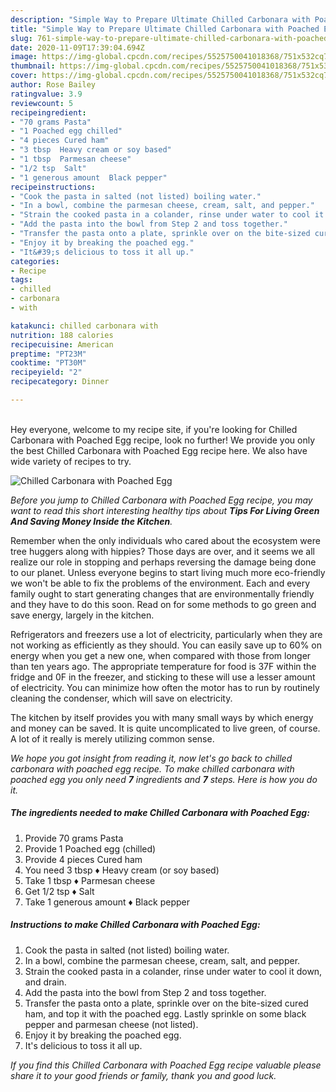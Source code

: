 ```yaml
---
description: "Simple Way to Prepare Ultimate Chilled Carbonara with Poached Egg"
title: "Simple Way to Prepare Ultimate Chilled Carbonara with Poached Egg"
slug: 761-simple-way-to-prepare-ultimate-chilled-carbonara-with-poached-egg
date: 2020-11-09T17:39:04.694Z
image: https://img-global.cpcdn.com/recipes/5525750041018368/751x532cq70/chilled-carbonara-with-poached-egg-recipe-main-photo.jpg
thumbnail: https://img-global.cpcdn.com/recipes/5525750041018368/751x532cq70/chilled-carbonara-with-poached-egg-recipe-main-photo.jpg
cover: https://img-global.cpcdn.com/recipes/5525750041018368/751x532cq70/chilled-carbonara-with-poached-egg-recipe-main-photo.jpg
author: Rose Bailey
ratingvalue: 3.9
reviewcount: 5
recipeingredient:
- "70 grams Pasta"
- "1 Poached egg chilled"
- "4 pieces Cured ham"
- "3 tbsp  Heavy cream or soy based"
- "1 tbsp  Parmesan cheese"
- "1/2 tsp  Salt"
- "1 generous amount  Black pepper"
recipeinstructions:
- "Cook the pasta in salted (not listed) boiling water."
- "In a bowl, combine the parmesan cheese, cream, salt, and pepper."
- "Strain the cooked pasta in a colander, rinse under water to cool it down, and drain."
- "Add the pasta into the bowl from Step 2 and toss together."
- "Transfer the pasta onto a plate, sprinkle over on the bite-sized cured ham, and top it with the poached egg. Lastly sprinkle on some black pepper and parmesan cheese (not listed)."
- "Enjoy it by breaking the poached egg."
- "It&#39;s delicious to toss it all up."
categories:
- Recipe
tags:
- chilled
- carbonara
- with

katakunci: chilled carbonara with 
nutrition: 188 calories
recipecuisine: American
preptime: "PT23M"
cooktime: "PT30M"
recipeyield: "2"
recipecategory: Dinner

---
```

<br>
Hey everyone, welcome to my recipe site, if you're looking for Chilled Carbonara with Poached Egg recipe, look no further! We provide you only the best Chilled Carbonara with Poached Egg recipe here. We also have wide variety of recipes to try.
<br>


![Chilled Carbonara with Poached Egg](https://img-global.cpcdn.com/recipes/5525750041018368/751x532cq70/chilled-carbonara-with-poached-egg-recipe-main-photo.jpg)

<i>Before you jump to Chilled Carbonara with Poached Egg recipe, you may want to read this short interesting healthy tips about 
<strong>Tips For Living Green And Saving Money Inside the Kitchen</strong>.</i>
</br>

Remember when the only individuals who cared about the ecosystem were tree huggers along with hippies? Those days are over, and it seems we all realize our role in stopping and perhaps reversing the damage being done to our planet. Unless everyone begins to start living much more eco-friendly we won't be able to fix the problems of the environment. Each and every family ought to start generating changes that are environmentally friendly and they have to do this soon. Read on for some methods to go green and save energy, largely in the kitchen.

Refrigerators and freezers use a lot of electricity, particularly when they are not working as efficiently as they should. You can easily save up to 60% on energy when you get a new one, when compared with those from longer than ten years ago. The appropriate temperature for food is 37F within the fridge and 0F in the freezer, and sticking to these will use a lesser amount of electricity. You can minimize how often the motor has to run by routinely cleaning the condenser, which will save on electricity.

The kitchen by itself provides you with many small ways by which energy and money can be saved. It is quite uncomplicated to live green, of course. A lot of it really is merely utilizing common sense.


<i>We hope you got insight from reading it, now let's go back to chilled carbonara with poached egg recipe. To make chilled carbonara with poached egg you only need <strong>7</strong> ingredients and <strong>7</strong> steps. Here is how you do it.
</i>

##### The ingredients needed to make Chilled Carbonara with Poached Egg:

1. Provide 70 grams Pasta
1. Provide 1 Poached egg (chilled)
1. Provide 4 pieces Cured ham
1. You need 3 tbsp ♦ Heavy cream (or soy based)
1. Take 1 tbsp ♦ Parmesan cheese
1. Get 1/2 tsp ♦ Salt
1. Take 1 generous amount ♦ Black pepper


##### Instructions to make Chilled Carbonara with Poached Egg:

1. Cook the pasta in salted (not listed) boiling water.
1. In a bowl, combine the parmesan cheese, cream, salt, and pepper.
1. Strain the cooked pasta in a colander, rinse under water to cool it down, and drain.
1. Add the pasta into the bowl from Step 2 and toss together.
1. Transfer the pasta onto a plate, sprinkle over on the bite-sized cured ham, and top it with the poached egg. Lastly sprinkle on some black pepper and parmesan cheese (not listed).
1. Enjoy it by breaking the poached egg.
1. It&#39;s delicious to toss it all up.


<i>If you find this Chilled Carbonara with Poached Egg recipe valuable please share it to your good friends or family, thank you and good luck.</i>
